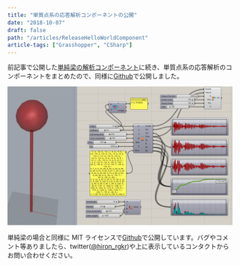 ```yaml
---
title: "単質点系の応答解析コンポーネントの公開"
date: "2018-10-07"
draft: false
path: "/articles/ReleaseHelloWorldComponent"
article-tags: ["Grasshopper", "CSharp"]
---
```


前記事で公開した[単純梁の解析コンポーネント](https://rgkr-memo.blogspot.com/2018/07/blog-post.html)に続き、単質点系の応答解析のコンポーネントをまとめたので、同様に[Github](https://github.com/hrntsm/mice)で公開しました。

[![](https://github.com/hiro-n-rgkr/1dofResponseAnalysis/blob/master/1dofResponseAnalysis/images/howtouse.PNG?raw=true)](https://github.com/hiro-n-rgkr/1dofResponseAnalysis/blob/master/1dofResponseAnalysis/images/howtouse.PNG?raw=true)

単純梁の場合と同様に MIT ライセンスで[Github](https://github.com/hrntsm/mice)で公開しています。バグやコメント等ありましたら、twitter([@hiron_rgkr](https://twitter.com/hiron_rgkr?lang=ja))や上に表示しているコンタクトからお問い合わせください。  
